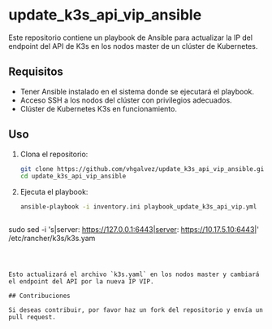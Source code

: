 # update_k3s_api_vip_ansible

Este repositorio contiene un playbook de Ansible para actualizar la IP del endpoint del API de K3s en los nodos master de un clúster de Kubernetes.

## Requisitos

- Tener Ansible instalado en el sistema donde se ejecutará el playbook.
- Acceso SSH a los nodos del clúster con privilegios adecuados.
- Clúster de Kubernetes K3s en funcionamiento.

## Uso

1. Clona el repositorio:
    ```bash
    git clone https://github.com/vhgalvez/update_k3s_api_vip_ansible.git
    cd update_k3s_api_vip_ansible
    ```

2. Ejecuta el playbook:
 
    ```bash
    ansible-playbook -i inventory.ini playbook_update_k3s_api_vip.yml
    ```




   ```bash
sudo sed -i 's|server: https://127.0.0.1:6443|server: https://10.17.5.10:6443|' /etc/rancher/k3s/k3s.yam
```



Esto actualizará el archivo `k3s.yaml` en los nodos master y cambiará el endpoint del API por la nueva IP VIP.

## Contribuciones

Si deseas contribuir, por favor haz un fork del repositorio y envía un pull request.
